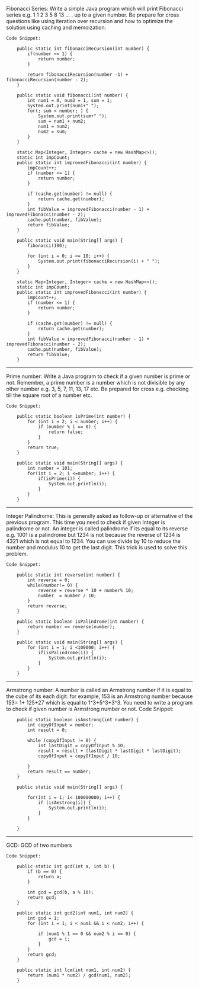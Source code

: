 Fibonacci Series: Write a simple Java program which will print Fibonacci series e.g. 1 1 2 3 5 8 13 ... . up to a given number. Be prepare for cross questions like using iteration over recursion and how to optimize the solution using caching and memoization.

	Code Snippet:
	
		public static int fibonacciRecursion(int number) {
			if(number <= 1) {
				return number;
			}
			
			return fibonacciRecursion(number -1) + fibonacciRecursion(number - 2);
		}
		
		public static void fibonacci(int number) {
			int num1 = 0, num2 = 1, sum = 1;
			System.out.print(num1+" ");
			for(; sum < number; ) {
				System.out.print(sum+" ");
				sum = num1 + num2;
				num1 = num2;
				num2 = sum;
			}
		}
		
		static Map<Integer, Integer> cache = new HashMap<>();
		static int impCount;
		public static int improvedFibonacci(int number) {
			impCount++;
			if (number <= 1) {
				return number;
			}

			if (cache.get(number) != null) {
				return cache.get(number);
			}
			int fibValue = improvedFibonacci(number - 1) + improvedFibonacci(number - 2);
			cache.put(number, fibValue);
			return fibValue;
		}
		
		public static void main(String[] args) {
			fibonacci(100);

			for (int i = 0; i <= 10; i++) {
				System.out.print(fibonacciRecursion(i) + " ");
			}
		}
		
		static Map<Integer, Integer> cache = new HashMap<>();
		static int impCount;
		public static int improvedFibonacci(int number) {
			impCount++;
			if (number <= 1) {
				return number;
			}

			if (cache.get(number) != null) {
				return cache.get(number);
			}
			int fibValue = improvedFibonacci(number - 1) + improvedFibonacci(number - 2);
			cache.put(number, fibValue);
			return fibValue;
		}
-----------------------------------------------------------------
Prime number:  Write a Java program to check if a given number is prime or not. Remember, a prime number is a number which is not divisible by any other number e.g. 3, 5, 7, 11, 13, 17 etc. Be prepared for cross e.g. checking till the square root of a number etc.
	
	Code Snippet:
	
		public static boolean isPrime(int number) {
			for (int i = 2; i < number; i++) {
				if (number % i == 0) {
					return false;
				}
			}
			return true;
		}
		
		public static void main(String[] args) {
			int number = 101;
			for(int i = 2; i <=number; i++) {
				if(isPrime(i)) {
					System.out.println(i);
				}
			}
		}
		
-----------------------------------------------------------------
Integer Palindrome: This is generally asked as follow-up or alternative of the previous program. This time you need to check if given Integer is palindrome or not. An integer is called palindrome if its equal to its reverse e.g. 1001 is a palindrome but 1234 is not because the reverse of 1234 is 4321 which is not equal to 1234. You can use divide by 10 to reduce the number and modulus 10 to get the last digit. This trick is used to solve this problem.


	Code Snippet:
	
		public static int reverse(int number) {
			int reverse = 0;
			while(number!= 0) {
				reverse = reverse * 10 + number% 10;
				number  = number / 10;
			}
			return reverse;
		}
		
		public static boolean isPalindrome(int number) {
			return number == reverse(number);
		}
		
		public static void main(String[] args) {
			for (int i = 1; i <100000; i++) {
				if(isPalindrome(i)) {
					System.out.println(i);
				}
			}
		}

-----------------------------------------------------------------
Armstrong number: A number is called an Armstrong number if it is equal to the cube of its each digit. for example, 153 is an Armstrong number because 153= 1+ 125+27 which is equal to 1^3+5^3+3^3. You need to write a program to check if given number is Armstrong number or not.
	Code Snippet:
	
		public static boolean isAmstrong(int number) {
			int copyOfInput = number;
			int result = 0;

			while (copyOfInput != 0) {
				int lastDigit = copyOfInput % 10;
				result = result + (lastDigit * lastDigit * lastDigit);
				copyOfInput = copyOfInput / 10;

			}
			return result == number;
		}
		
		public static void main(String[] args) {
			
			for(int i = 1; i< 100000000; i++) {
				if (isAmstrong(i)) {
					System.out.println(i);
				}
			}
			
		}
------------------------------------------------------------------------
GCD: GCD of two numbers


	Code Snippet:
	
		public static int gcd(int a, int b) {
			if (b == 0) {
				return a;
			}

			int gcd = gcd(b, a % 10);
			return gcd;
		}

		public static int gcd2(int num1, int num2) {
			int gcd = 1;
			for (int i = 1; i < num1 && i < num2; i++) {

				if (num1 % 1 == 0 && num2 % i == 0) {
					gcd = i;
				}
			}
			return gcd;
		}

		public static int lcm(int num1, int num2) {
			return (num1 * num2) / gcd(num1, num2);
		}

		
